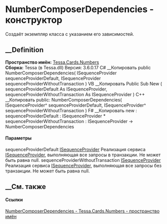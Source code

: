 # NumberComposerDependencies - конструктор
Создаёт экземпляр класса с указанием его зависимостей.
## __Definition
 **Пространство имён:** [Tessa.Cards.Numbers](N_Tessa_Cards_Numbers.htm)  
 **Сборка:** Tessa (в Tessa.dll) Версия: 3.6.0.17
C# __Копировать
     public NumberComposerDependencies(
    	ISequenceProvider sequenceProviderDefault,
    	ISequenceProvider sequenceProviderWithoutTransaction
    )
VB __Копировать
     Public Sub New ( 
    	sequenceProviderDefault As ISequenceProvider,
    	sequenceProviderWithoutTransaction As ISequenceProvider
    )
C++ __Копировать
     public:
    NumberComposerDependencies(
    	ISequenceProvider^ sequenceProviderDefault, 
    	ISequenceProvider^ sequenceProviderWithoutTransaction
    )
F# __Копировать
     new : 
            sequenceProviderDefault : ISequenceProvider * 
            sequenceProviderWithoutTransaction : ISequenceProvider -> NumberComposerDependencies
#### Параметры
sequenceProviderDefault
[ISequenceProvider](T_Tessa_Sequences_ISequenceProvider.htm)
     Реализация сервиса [ISequenceProvider](T_Tessa_Sequences_ISequenceProvider.htm), выполняющая все запросы в транзакции. Не может быть равна null. 
sequenceProviderWithoutTransaction
[ISequenceProvider](T_Tessa_Sequences_ISequenceProvider.htm)
     Реализация сервиса [ISequenceProvider](T_Tessa_Sequences_ISequenceProvider.htm), выполняющая все запросы без транзакции. Не может быть равна null. 
## __См. также
#### Ссылки
[NumberComposerDependencies -
](T_Tessa_Cards_Numbers_NumberComposerDependencies.htm)
[Tessa.Cards.Numbers - пространство имён](N_Tessa_Cards_Numbers.htm)

